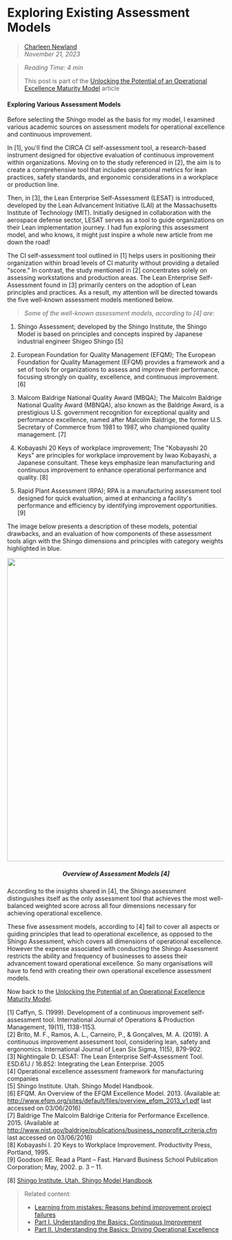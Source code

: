 # Exploring Existing Assessment Models



>[Charleen Newland](http://newlandcharleen.com/)<br/>
>*November 21, 2023*<br/>

>*Reading Time: 4 min*
>
>This post is part of the [Unlocking the Potential of an Operational Excellence Maturity Model](https://github.com/charleennewland/blog/blob/post03/maturity_model.md) article <br/>

#### Exploring Various Assessment Models
Before selecting the Shingo model as the basis for my model, I examined various academic sources on assessment models for operational excellence and continuous improvement.

In [1], you'll find the CIRCA CI self-assessment tool, a research-based instrument designed for objective evaluation of continuous improvement within organizations. Moving on to the study referenced in [2], the aim is to create a comprehensive tool that includes operational metrics for lean practices, safety standards, and ergonomic considerations in a workplace or production line.

Then, in [3], the Lean Enterprise Self-Assessment (LESAT) is introduced, developed by the Lean Advancement Initiative (LAI) at the Massachusetts Institute of Technology (MIT). Initially designed in collaboration with the aerospace defense sector, LESAT serves as a tool to guide organizations on their Lean implementation journey. I had fun exploring this assessment model, and who knows, it might just inspire a whole new article from me down the road!

The CI self-assessment tool outlined in [1] helps users in positioning their organization within broad levels of CI maturity without providing a detailed "score." In contrast, the study mentioned in [2] concentrates solely on assessing workstations and production areas. The Lean Enterprise Self-Assessment found in [3] primarily centers on the adoption of Lean principles and practices. As a result, my attention will be directed towards the five well-known assessment models mentioned below.

>*Some of the well-known assessment models, according to [4] are:*

1) Shingo Assessment; developed by the Shingo Institute, the Shingo Model is based on principles and concepts inspired by Japanese industrial engineer Shigeo Shingo [5]
   
2) European Foundation for Quality Management (EFQM); The European Foundation for Quality Management (EFQM) provides a framework and a set of tools for organizations to assess and improve their performance, focusing strongly on quality, excellence, and continuous improvement. [6]
   
3) Malcom Baldrige National Quality Award (MBQA); The Malcolm Baldrige National Quality Award (MBNQA), also known as the Baldrige Award, is a prestigious U.S. government recognition for exceptional quality and performance excellence, named after Malcolm Baldrige, the former U.S. Secretary of Commerce from 1981 to 1987, who championed quality management. [7]
   
4) Kobayashi 20 Keys of workplace improvement; The "Kobayashi 20 Keys" are principles for workplace improvement by Iwao Kobayashi, a Japanese consultant. These keys emphasize lean manufacturing and continuous improvement to enhance operational performance and quality. [8]
   
5) Rapid Plant Assessment (RPA); RPA is a manufacturing assessment tool designed for quick evaluation, aimed at enhancing a facility's performance and efficiency by identifying improvement opportunities. [9]

The image below presents a description of these models, potential drawbacks, and an evaluation of how components of these assessment tools align with the Shingo dimensions and principles with category weights highlighted in blue.


<p align="center">
  <img width="900" height="700" src="https://github.com/charleennewland/blog/assets/138404574/7262e556-ed76-4f90-a810-b34a0f2dd3ff)/300/300">
</p>

<h5 align="center">Overview of Assessment Models [4]</h5>   

According to the insights shared in [4], the Shingo assessment distinguishes itself as the only assessment tool that achieves the most well-balanced weighted score across all four dimensions necessary for achieving operational excellence.

These five assessment models, according to [4] fail to cover all aspects or guiding principles that lead to operational excellence, as opposed to the Shingo Assessment, which covers all dimensions of operational excellence. However the expense associated with conducting the Shingo Assessment restricts the ability and frequency of businesses to assess their advancement toward operational excellence. So many organisations will have to fend with creating their own operational excellence assessment models.

Now back to the [Unlocking the Potential of an Operational Excellence Maturity Model](https://github.com/charleennewland/blog/blob/post03/maturity_model.md).


[1] Caffyn, S. (1999). Development of a continuous improvement self‐assessment tool. International Journal of Operations & Production Management, 19(11), 1138-1153.<br>
[2] Brito, M. F., Ramos, A. L., Carneiro, P., & Gonçalves, M. A. (2019). A continuous improvement assessment tool, considering lean, safety and ergonomics. International Journal of Lean Six Sigma, 11(5), 879-902.<br>
[3] Nightingale D. LESAT: The Lean Enterprise Self-Assessment Tool. ESD.61J / 16.852: Integrating the Lean Enterprise. 2005 <br>
[4] Operational excellence assessment framework for manufacturing companies <br>
[5] Shingo Institute. Utah. Shingo Model Handbook.<br>
[6] EFQM. An Overview of the EFQM Excellence Model. 2013. (Available at: http://www.efqm.org/sites/default/files/overview_efqm_2013_v1.pdf last accessed on 03/06/2016)<br>
[7] Baldrige The Malcolm Baldrige Criteria for Performance Excellence. 2015. (Available at http://www.nist.gov/baldrige/publications/business_nonprofit_criteria.cfm last accessed on 03/06/2016) <br>
[8] Kobayashi I. 20 Keys to Workplace Improvement. Productivity Press, Portland, 1995. <br>
[9] Goodson RE. Read a Plant – Fast. Harvard Business School Publication Corporation; May, 2002. p. 3 – 11. <br>



[8] [Shingo Institute. Utah. Shingo Model Handbook](https://shingo.org/shingo-model/)<br>


>Related content:
>- [Learning from mistakes: Reasons behind improvement project failures](https://github.com/charleennewland/blog/blob/post02/process_improvement_failures.md)
>- [Part I. Understanding the Basics: Continuous Improvement](https://github.com/charleennewland/blog/blob/main/operational_excellence_pt1.md)
>- [Part II. Understanding the Basics: Driving Operational Excellence](https://github.com/charleennewland/blog/blob/post03/operational_excellence_pt2.md)   

